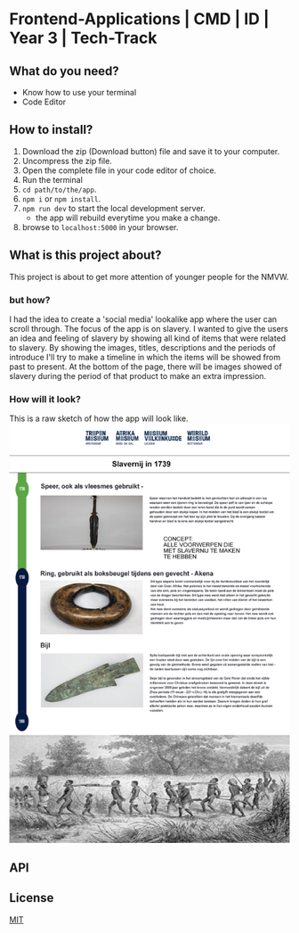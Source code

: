 # Frontend-Applications | CMD | ID | Year 3 |  Tech-Track

## What do you need?
* Know how to use your terminal
* Code Editor

## How to install?
1. Download the zip (Download button) file and save it to your computer.
2. Uncompress the zip file.
3. Open the complete file in your code editor of choice.
4. Run the terminal
4. `cd path/to/the/app`.
5. `npm i` or `npm install`.
6. `npm run dev` to start the local development server.
    * the app will rebuild everytime you make a change.
7. browse to `localhost:5000` in your browser.

## What is this project about?
This project is about to get more attention of younger people for the NMVW.

### but how?
I had the idea to create a 'social media' lookalike app where the user can scroll through.
The focus of the app is on slavery.
I wanted to give the users an idea and feeling of slavery by showing all kind of items that were related to slavery.
By showing the images, titles, descriptions and the periods of introduce I'll try to make a timeline in which the items will be showed from past to present. 
At the bottom of the page, there will be images showed of slavery during the period of that product to make an extra impression.

### How will it look?
This is a raw sketch of how the app will look like.
<img src="https://github.com/sarkis1997/frontend-applications/blob/master/schets1.png">

## API

## License
<a href="https://github.com/sarkis1997/frontend-applications/blob/master/LICENSE">MIT</a>
